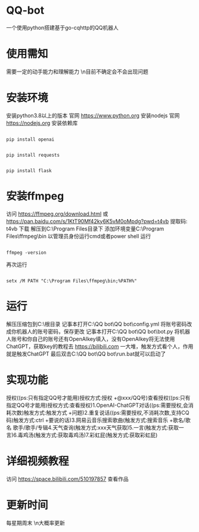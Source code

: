 # QQ-bot
一个使用python搭建基于go-cqhttp的QQ机器人
# 使用需知
需要一定的动手能力和理解能力
\n目前不确定会不会出现问题
# 安装环境
安装python3.8以上的版本 官网 https://www.python.org
安装nodejs 官网 https://nodejs.org
安装依赖库
<pre><code>
pip install openai
</code></pre>
<pre><code>
pip install requests
</code></pre>
<pre><code>
pip install flask
</code></pre>
# 安装ffmpeg
访问 https://ffmpeg.org/download.html 或 https://pan.baidu.com/s/1KtT90Mf42ky6K5vM0oMpdg?pwd=t4vb 提取码: t4vb 下载
解压到C:\Program Files目录下
添加环境变量C:\Program Files\ffmpeg\bin
以管理员身份运行cmd或者power shell
运行
<pre><code>
ffmpeg -version
</code></pre>
再次运行
<pre><code>
setx /M PATH "C:\Program Files\ffmpeg\bin;%PATH%"
</code></pre>
# 运行
解压压缩包到C:\根目录
记事本打开C:\QQ bot\QQ bot\config.yml 将账号密码改成你机器人的账号密码，保存更改
记事本打开C:\QQ bot\QQ bot\bot.py 将机器人账号和你自己的账号还有OpenAIkey填入，没有OpenAIkey将无法使用ChatGPT，获取key的教程去 https://bilibili.com 一大堆，触发方式看个人，作用就是触发ChatGPT
最后双击C:\QQ bot\QQ bot\run.bat就可以启动了
# 实现功能
授权((ps:只有指定QQ号才能用)授权方式:授权 +@xxx/QQ号)查看授权((ps:只有指定QQ号才能用)授权方式:查看授权)1.OpenAI-ChatGPT对话((ps:需要授权,会消耗次数)触发方式:触发方式 +问题)2.重复说话((ps:需要授权,不消耗次数,支持CQ码)触发方式:ctrl +要说的话)3.网易云音乐搜索歌曲(触发方式:搜索音乐 +歌名/歌名 歌手/歌手/专辑4.天气查询(触发方式:xxx天气获取)5.一言(触发方式:获取一言)6.毒鸡汤(触发方式:获取毒鸡汤)7.彩虹屁(触发方式:获取彩虹屁)
# 详细视频教程
访问 https://space.bilibili.com/510197857 查看作品
# 更新时间
每星期周末
\n大概率更新
